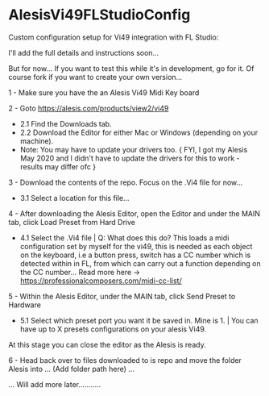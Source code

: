 # AlesisVi49FLStudioConfig
Custom configuration setup for Vi49 integration with FL Studio: 

I'll add the full details and instructions soon...

But for now... If you want to test this while it's in development, go for it. Of course fork if you want to create your own version...

1 - Make sure you have the an Alesis Vi49 Midi Key board 

2 - Goto https://alesis.com/products/view2/vi49 
- 2.1 Find the Downloads tab.
- 2.2 Download the Editor for either Mac or Windows (depending on your machine).
- Note: You may have to update your drivers too. { FYI, I got my Alesis May 2020 and I didn't have to update the drivers for this to work - results may differ ofc } 

3 -  Download the contents of the repo. Focus on the .Vi4 file for now...
- 3.1 Select a location for this file...

4 - After downloading the Alesis Editor, open the Editor and under the MAIN tab, click Load Preset from Hard Drive
- 4.1 Select the .Vi4 file | Q: What does this do? This loads a midi configuration set by myself for the vi49, this is needed as each object on the keyboard, i.e a button press, switch has a CC number which is detected within in FL, from which can carry out a function depending on the CC number... Read more here -> https://professionalcomposers.com/midi-cc-list/

5 - Within the Alesis Editor, under the MAIN tab, click Send Preset to Hardware
- 5.1 Select which preset port you want it be saved in. Mine is 1. | You can have up to X presets configurations on your alesis Vi49.

At this stage you can close the editor as the Alesis is ready.


6 - Head back over to files downloaded to is repo and move the folder Alesis into ... (Add folder path here) ...

... Will add more later...........
